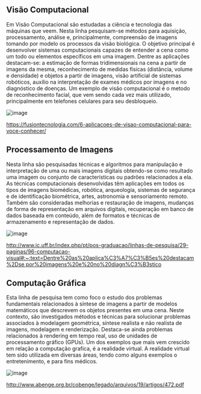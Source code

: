<h2>Visão Computacional</h2>

  Em Visão Computacional são estudadas a ciência e tecnologia das máquinas que veem. Nesta linha pesquisam-se métodos para aquisição, processamento, análise e, principalmente, compreensão de imagens tomando por modelo os processos da visão biológica. O objetivo principal é desenvolver sistemas computacionais capazes de entender a cena como um todo ou elementos específicos em uma imagem. Dentre as aplicações destacam-se: a estimação de formas tridimensionais na cena a partir de imagens da mesma, reconhecimento de medidas físicas (distância, volume e densidade) e objetos a partir de imagens, visão artificial de sistemas robóticos, auxílio na interpretação de exames médicos por imagens e no diagnóstico de doenças.
  Um exemplo de visão computacional é o metodo de reconhecimento facial, que vem sendo cada vez mais utilizado, principalmente em telefones celulares para seu desbloqueio.
  
  ![image](https://user-images.githubusercontent.com/64294820/219107459-ad511afe-849e-42fc-99a4-fb6c07755559.png)
  
https://fusiontecnologia.com/6-aplicacoes-de-visao-computacional-para-voce-conhecer/
  
<h2>Processamento de Imagens</h2>

  Nesta linha são pesquisadas técnicas e algoritmos para manipulação e interpretação de uma ou mais imagens digitais obtendo-se como resultado uma imagem ou conjunto de características ou padrões relacionados a ela. As técnicas computacionais desenvolvidas têm aplicações em todos os tipos de imagens biomédicas, robótica, arqueologia, sistemas de segurança e de identificação biométrica, artes, astronomia e sensoriamento remoto. Também são consideradas melhorias e restauração de imagens, mudanças de forma de representação em arquivos digitais, recuperação em banco de dados baseada em conteúdo, além de formatos e técnicas de armazenamento e representação de dados.

![image](https://user-images.githubusercontent.com/64294820/219107764-6f16bb5b-7883-4e0a-93b4-bec7199a20d2.png)

http://www.ic.uff.br/index.php/pt/pos-graduacao/linhas-de-pesquisa/29-paginas/96-computacao-visual#:~:text=Dentre%20as%20aplica%C3%A7%C3%B5es%20destacam%2Dse,por%20imagens%20e%20no%20diagn%C3%B3stico
  
<h2>Computação Gráfica</h2>

  Esta linha de pesquisa tem como foco o estudo dos problemas fundamentais relacionados à síntese de imagens a partir de modelos matemáticos que descrevem os objetos presentes em uma cena. Neste contexto, são investigados métodos e técnicas para solucionar problemas associados à modelagem geométrica, síntese realista e não realista de imagens, modelagem e renderização. Destaca-se ainda problemas relacionados à rendering em tempo real, uso de unidades de processamento gráfico (GPUs).
  Um dos exemplos que mais vem crescido em relação a computação grafica, é a realidade virtual. A realidade virtual tem sido utilizada em diversas áreas, tendo como alguns exemplos o entretenimento, e para fins médicos.

![image](https://user-images.githubusercontent.com/64294820/219108094-e2a94781-07f9-4f92-9de7-246592464ff1.png)

http://www.abenge.org.br/cobenge/legado/arquivos/19/artigos/472.pdf
